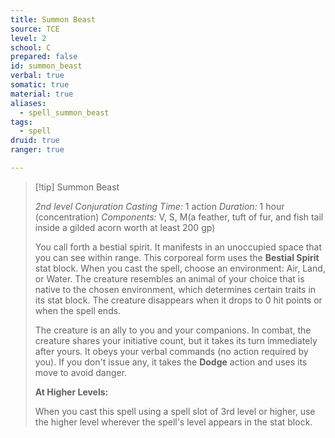 ```yaml
---
title: Summon Beast
source: TCE
level: 2
school: C
prepared: false
id: summon_beast
verbal: true
somatic: true
material: true
aliases:
  - spell_summon_beast
tags:
  - spell
druid: true
ranger: true

---
```

>[!tip] Summon Beast
>
> *2nd level Conjuration*
> *Casting Time:* 1 action
> *Duration:* 1 hour (concentration)
> *Components:* V, S, M(a feather, tuft of fur, and fish tail inside a gilded acorn worth at least 200 gp)
>
>You call forth a bestial spirit. It manifests in an unoccupied space that you can see within range. This corporeal form uses the **Bestial Spirit** stat block. When you cast the spell, choose an environment: Air, Land, or Water. The creature resembles an animal of your choice that is native to the chosen environment, which determines certain traits in its stat block. The creature disappears when it drops to 0 hit points or when the spell ends.
>
>The creature is an ally to you and your companions. In combat, the creature shares your initiative count, but it takes its turn immediately after yours. It obeys your verbal commands (no action required by you). If you don't issue any, it takes the **Dodge** action and uses its move to avoid danger.
>
>**At Higher Levels:**
>
>When you cast this spell using a spell slot of 3rd level or higher, use the higher level wherever the spell's level appears in the stat block.
>

